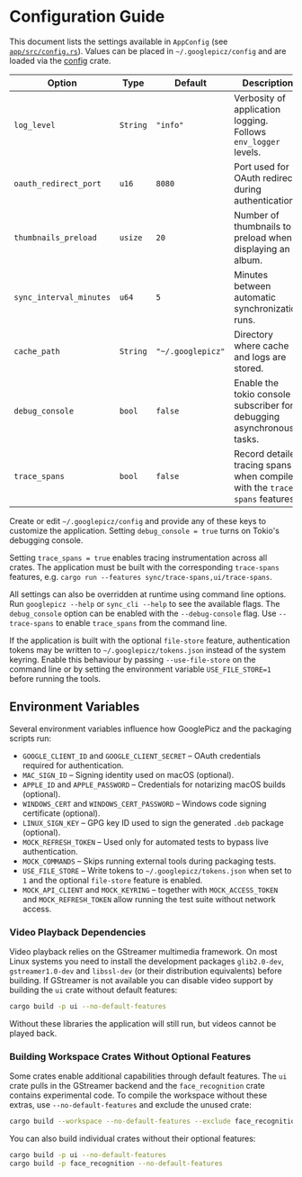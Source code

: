 # Configuration Guide

This document lists the settings available in `AppConfig` (see [`app/src/config.rs`](../app/src/config.rs)).
Values can be placed in `~/.googlepicz/config` and are loaded via the [config](https://docs.rs/config) crate.

| Option | Type | Default | Description |
| ------ | ---- | ------- | ----------- |
| `log_level` | `String` | `"info"` | Verbosity of application logging. Follows `env_logger` levels. |
| `oauth_redirect_port` | `u16` | `8080` | Port used for OAuth redirect during authentication. |
| `thumbnails_preload` | `usize` | `20` | Number of thumbnails to preload when displaying an album. |
| `sync_interval_minutes` | `u64` | `5` | Minutes between automatic synchronization runs. |
| `cache_path` | `String` | `"~/.googlepicz"` | Directory where cache and logs are stored. |
| `debug_console` | `bool` | `false` | Enable the tokio console subscriber for debugging asynchronous tasks. |
| `trace_spans` | `bool` | `false` | Record detailed tracing spans when compiled with the `trace-spans` features. |

Create or edit `~/.googlepicz/config` and provide any of these keys to customize the application. Setting `debug_console = true` turns on Tokio's debugging console.

Setting `trace_spans = true` enables tracing instrumentation across all crates. The application must be built with the corresponding `trace-spans` features, e.g. `cargo run --features sync/trace-spans,ui/trace-spans`.

All settings can also be overridden at runtime using command line options. Run `googlepicz --help` or `sync_cli --help` to see the available flags. The `debug_console` option can be enabled with the `--debug-console` flag.
Use `--trace-spans` to enable `trace_spans` from the command line.

If the application is built with the optional `file-store` feature, authentication
tokens may be written to `~/.googlepicz/tokens.json` instead of the system
keyring. Enable this behaviour by passing `--use-file-store` on the command line
or by setting the environment variable `USE_FILE_STORE=1` before running the
tools.

## Environment Variables

Several environment variables influence how GooglePicz and the packaging scripts run:

- `GOOGLE_CLIENT_ID` and `GOOGLE_CLIENT_SECRET` – OAuth credentials required for authentication.
- `MAC_SIGN_ID` – Signing identity used on macOS (optional).
- `APPLE_ID` and `APPLE_PASSWORD` – Credentials for notarizing macOS builds (optional).
- `WINDOWS_CERT` and `WINDOWS_CERT_PASSWORD` – Windows code signing certificate (optional).
- `LINUX_SIGN_KEY` – GPG key ID used to sign the generated `.deb` package (optional).
- `MOCK_REFRESH_TOKEN` – Used only for automated tests to bypass live authentication.
- `MOCK_COMMANDS` – Skips running external tools during packaging tests.
- `USE_FILE_STORE` – Write tokens to `~/.googlepicz/tokens.json` when set to `1` and the optional `file-store` feature is enabled.
- `MOCK_API_CLIENT` and `MOCK_KEYRING` – together with `MOCK_ACCESS_TOKEN` and `MOCK_REFRESH_TOKEN` allow running the test suite without network access.

### Video Playback Dependencies

Video playback relies on the GStreamer multimedia framework. On most Linux
systems you need to install the development packages `glib2.0-dev`,
`gstreamer1.0-dev` and `libssl-dev` (or their distribution equivalents) before
building. If GStreamer is not available you can disable video support by
building the `ui` crate without default features:

```bash
cargo build -p ui --no-default-features
```

Without these libraries the application will still run, but videos cannot be
played back.

### Building Workspace Crates Without Optional Features

Some crates enable additional capabilities through default features.
The `ui` crate pulls in the GStreamer backend and the `face_recognition` crate
contains experimental code. To compile the workspace without these extras, use
`--no-default-features` and exclude the unused crate:

```bash
cargo build --workspace --no-default-features --exclude face_recognition --exclude e2e
```

You can also build individual crates without their optional features:

```bash
cargo build -p ui --no-default-features
cargo build -p face_recognition --no-default-features
```
